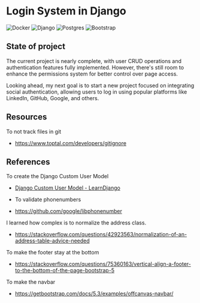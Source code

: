 # Login System in Django
![Docker](https://img.shields.io/badge/docker-%230db7ed.svg?style=for-the-badge&logo=docker&logoColor=white)
![Django](https://img.shields.io/badge/django-%23092E20.svg?style=for-the-badge&logo=django&logoColor=white)
![Postgres](https://img.shields.io/badge/postgres-%23316192.svg?style=for-the-badge&logo=postgresql&logoColor=white)
![Bootstrap](https://img.shields.io/badge/bootstrap-%238511FA.svg?style=for-the-badge&logo=bootstrap&logoColor=white)
## State of project
The current project is nearly complete, with user CRUD operations and authentication features fully implemented. However, there's still room to enhance the permissions system for better control over page access.

Looking ahead, my next goal is to start a new project focused on integrating social authentication, allowing users to log in using popular platforms like LinkedIn, GitHub, Google, and others.

## Resources
To not track files in git
- https://www.toptal.com/developers/gitignore

## References
To create the Django Custom User Model
- [Django Custom User Model - LearnDjango](https://learndjango.com/tutorials/django-custom-user-model)

- To validate phonenumbers
- https://github.com/google/libphonenumber

I learned how complex is to normalize the address class.
- https://stackoverflow.com/questions/42923563/normalization-of-an-address-table-advice-needed

To make the footer stay at the bottom
- https://stackoverflow.com/questions/75360163/vertical-align-a-footer-to-the-bottom-of-the-page-bootstrap-5

To make the navbar 
- https://getbootstrap.com/docs/5.3/examples/offcanvas-navbar/
